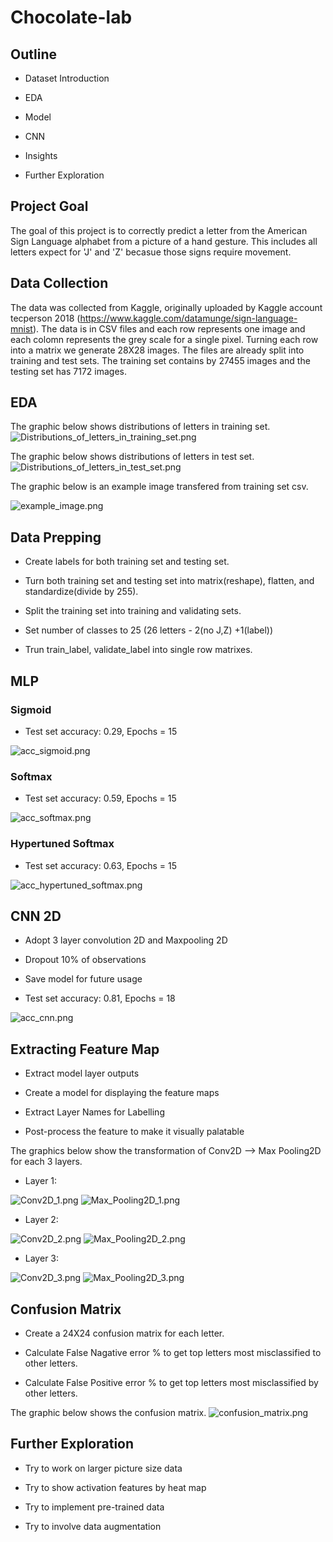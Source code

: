# Chocolate-lab

## Outline

- Dataset Introduction

- EDA

- Model

- CNN

- Insights

- Further Exploration

## Project Goal

The goal of this project is to correctly predict a letter from the American Sign Language alphabet from a picture of a hand gesture. This includes all letters expect for 'J' and 'Z' becasue those signs require movement. 

## Data Collection

The data was collected from Kaggle, originally uploaded by Kaggle account tecperson 2018 (https://www.kaggle.com/datamunge/sign-language-mnist). The data is in CSV files and each row represents one image and each colomn represents the grey scale for a single pixel. Turning each row into a matrix we generate 28X28 images. The files are already split into training and test sets. The training set contains by 27455 images and the testing set has 7172 images. 

## EDA

The graphic below shows distributions of letters in training set.
![Distributions_of_letters_in_training_set.png](Pictures/.Distributions_of_letters_in_training_set.png)

The graphic below shows distributions of letters in test set.
![Distributions_of_letters_in_test_set.png](Distributions_of_letters_in_test_set.png)

The graphic below is an example image transfered from training set csv.

![example_image.png](example_image.png)

## Data Prepping

- Create labels for both training set and testing set.

- Turn both training set and testing set into matrix(reshape), flatten, and standardize(divide by 255).

- Split the training set into training and validating sets.

- Set number of classes to 25 (26 letters - 2(no J,Z) +1(label))

- Trun train_label, validate_label into single row matrixes.

## MLP

### Sigmoid

- Test set accuracy: 0.29, Epochs = 15

![acc_sigmoid.png](acc_sigmoid.png)

### Softmax

- Test set accuracy: 0.59, Epochs = 15

![acc_softmax.png](acc_softmax.png)

### Hypertuned Softmax

- Test set accuracy: 0.63, Epochs = 15

![acc_hypertuned_softmax.png](acc_hypertuned_softmax.png)

## CNN 2D

- Adopt 3 layer convolution 2D and Maxpooling 2D

- Dropout 10% of observations

- Save model for future usage

- Test set accuracy: 0.81, Epochs = 18

![acc_cnn.png](acc_cnn.png)

## Extracting Feature Map

- Extract model layer outputs

- Create a model for displaying the feature maps

- Extract Layer Names for Labelling

- Post-process the feature to make it visually palatable
 
 The graphics below show the transformation of Conv2D --> Max Pooling2D for each 3 layers.
 
 - Layer 1:
 
 ![Conv2D_1.png](Conv2D_1.png)
 ![Max_Pooling2D_1.png](Max_Pooling2D_1.png)
 
 - Layer 2:
 
 ![Conv2D_2.png](Conv2D_2.png)
 ![Max_Pooling2D_2.png](Max_Pooling2D_2.png)
 
 - Layer 3:
 
 ![Conv2D_3.png](Conv2D_3.png)
 ![Max_Pooling2D_3.png](Max_Pooling2D_3.png)
 
 ## Confusion Matrix
 
 - Create a 24X24 confusion matrix for each letter.
 
 - Calculate False Nagative error % to get top letters most misclassified to other letters.
 
 - Calculate False Positive error % to get top letters most misclassified by other letters.
 
 The graphic below shows the confusion matrix.
 ![confusion_matrix.png](confusion_matrix.png)
 
 ## Further Exploration
 
- Try to work on larger picture size data

- Try to show activation features by heat map

- Try to implement pre-trained data

- Try to involve data augmentation

